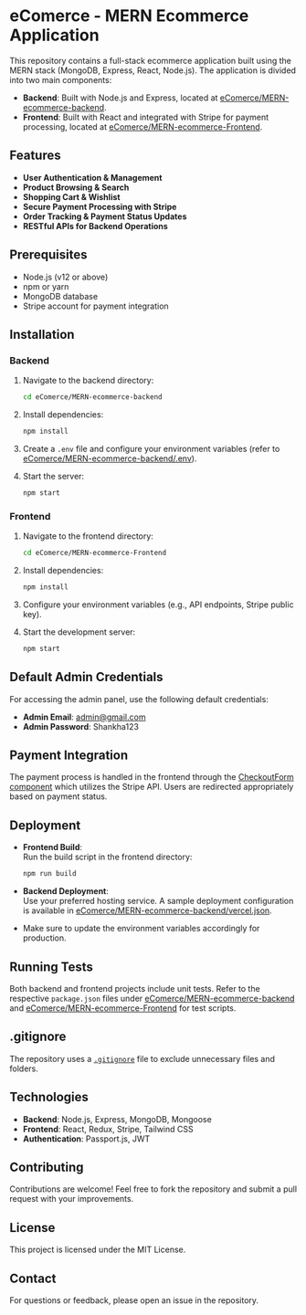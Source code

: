 # eComerce - MERN Ecommerce Application

This repository contains a full-stack ecommerce application built using the MERN stack (MongoDB, Express, React, Node.js). The application is divided into two main components:

- **Backend**: Built with Node.js and Express, located at [eComerce/MERN-ecommerce-backend](eComerce/MERN-ecommerce-backend).
- **Frontend**: Built with React and integrated with Stripe for payment processing, located at [eComerce/MERN-ecommerce-Frontend](eComerce/MERN-ecommerce-Frontend).

## Features

- **User Authentication & Management**  
- **Product Browsing & Search**  
- **Shopping Cart & Wishlist**  
- **Secure Payment Processing with Stripe**  
- **Order Tracking & Payment Status Updates**  
- **RESTful APIs for Backend Operations**

## Prerequisites

- Node.js (v12 or above)
- npm or yarn
- MongoDB database
- Stripe account for payment integration

## Installation

### Backend

1. Navigate to the backend directory:

    ```sh
    cd eComerce/MERN-ecommerce-backend
    ```

2. Install dependencies:

    ```sh
    npm install
    ```

3. Create a `.env` file and configure your environment variables (refer to [eComerce/MERN-ecommerce-backend/.env](eComerce/MERN-ecommerce-backend/.env)).

4. Start the server:

    ```sh
    npm start
    ```

### Frontend

1. Navigate to the frontend directory:

    ```sh
    cd eComerce/MERN-ecommerce-Frontend
    ```

2. Install dependencies:

    ```sh
    npm install
    ```

3. Configure your environment variables (e.g., API endpoints, Stripe public key).

4. Start the development server:

    ```sh
    npm start
    ```

## Default Admin Credentials

For accessing the admin panel, use the following default credentials:

- **Admin Email**: admin@gmail.com
- **Admin Password**: Shankha123

## Payment Integration

The payment process is handled in the frontend through the [CheckoutForm component](eComerce/MERN-ecommerce-Frontend/src/pages/CheckoutForm.js) which utilizes the Stripe API. Users are redirected appropriately based on payment status.

## Deployment

- **Frontend Build**:  
    Run the build script in the frontend directory:
    ```sh
    npm run build
    ```

- **Backend Deployment**:  
    Use your preferred hosting service. A sample deployment configuration is available in [eComerce/MERN-ecommerce-backend/vercel.json](eComerce/MERN-ecommerce-backend/vercel.json).

- Make sure to update the environment variables accordingly for production.

## Running Tests

Both backend and frontend projects include unit tests. Refer to the respective `package.json` files under [eComerce/MERN-ecommerce-backend](eComerce/MERN-ecommerce-backend) and [eComerce/MERN-ecommerce-Frontend](eComerce/MERN-ecommerce-Frontend) for test scripts.

## .gitignore

The repository uses a [`.gitignore`](eComerce/.gitignore) file to exclude unnecessary files and folders.

## Technologies

- **Backend**: Node.js, Express, MongoDB, Mongoose
- **Frontend**: React, Redux, Stripe, Tailwind CSS
- **Authentication**: Passport.js, JWT

## Contributing

Contributions are welcome! Feel free to fork the repository and submit a pull request with your improvements.

## License

This project is licensed under the MIT License.

## Contact

For questions or feedback, please open an issue in the repository.